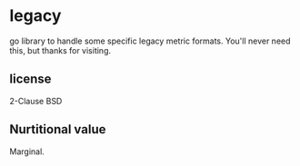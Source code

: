 # legacy

go library to handle some specific legacy metric formats.
You'll never need this, but thanks for visiting.

## license

2-Clause BSD

## Nurtitional value

Marginal.

